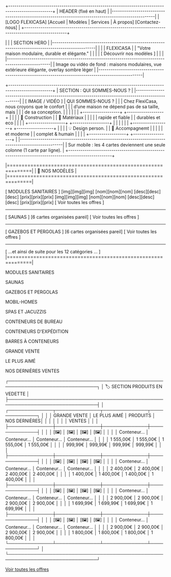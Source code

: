 +---------------------------------------------------------------------------------------------------+
|                                        HEADER (fixé en haut)                                     |
|---------------------------------------------------------------------------------------------------|
| [LOGO FLEXICASA]                  [Accueil | Modèles | Services | À propos]            [Contactez-nous] |
+---------------------------------------------------------------------------------------------------+

|                                                                                                   |
|                                           SECTION HERO                                            |
|---------------------------------------------------------------------------------------------------|
|                                                                                                   |
|                                 FLEXICASA                                                         |
|                           "Votre maison modulaire, durable et élégante."                          |
|                                                                                                   |
|                               [   Découvrir nos modèles   ]                                       |
|                                                                                                   |
|---------------------------------------------------------------------------------------------------|
|   Image ou vidéo de fond : maisons modulaires, vue extérieure élégante, overlay sombre léger      |
|---------------------------------------------------------------------------------------------------|




+---------------------------------------------------------------------------------------------------+
|                                   SECTION : QUI SOMMES-NOUS ?                                    |
|---------------------------------------------------------------------------------------------------|
|     [ IMAGE / VIDÉO ]                        |  QUI SOMMES-NOUS ?                               |
|                                              |  Chez FlexiCasa, nous croyons que le confort     |
|                                              |  d’une maison ne dépend pas de sa taille, mais   |
|                                              |  de sa conception.                               |
|                                              |                                                  |
|                                              |  +------------------+   +------------------+     |
|                                              |  | 🧱 Construction   |   | 🌿 Matériaux     |     |
|                                              |  | rapide et fiable  |   | durables et eco  |     |
|                                              |  +------------------+   +------------------+     |
|                                              |                                                  |
|                                              |  +------------------+   +------------------+     |
|                                              |  | 💡 Design person. |   | 🤝 Accompagnemt  |     |
|                                              |  | et moderne        |   | complet & humain |     |
|                                              |  +------------------+   +------------------+     |
|---------------------------------------------------------------------------------------------------|
|  Sur mobile : les 4 cartes deviennent une seule colonne (1 carte par ligne).                     |
+---------------------------------------------------------------------------------------------------+


|==============================================================|
|                      🏡 NOS MODÈLES                           |
|==============================================================|

[ MODULES SANITAIRES ]
 [img][img][img]
 [nom][nom][nom]
 [desc][desc][desc]
 [prix][prix][prix]
 [img][img][img]
 [nom][nom][nom]
 [desc][desc][desc]
 [prix][prix][prix]
 [ Voir toutes les offres ]

---------------------------------------------------------------

[ SAUNAS ]
 [6 cartes organisées pareil]
 [ Voir toutes les offres ]

---------------------------------------------------------------

[ GAZEBOS ET PERGOLAS ]
 [6 cartes organisées pareil]
 [ Voir toutes les offres ]

---------------------------------------------------------------

[ ...et ainsi de suite pour les 12 catégories ... ]
|==============================================================|

MODULES SANITAIRES

SAUNAS

GAZEBOS ET PERGOLAS

MOBIL-HOMES

SPAS ET JACUZZIS

CONTENEURS DE BUREAU

CONTENEURS D'EXPÉDITION

BARRES À CONTENEURS

GRANDE VENTE

LE PLUS AIMÉ

NOS DERNIÈRES VENTES




┌──────────────────────────────────────────────────────────────────────────────┐
│                          🏷️ SECTION PRODUITS EN VEDETTE                     │
├──────────────────────────────────────────────────────────────────────────────┤
│  ┌──────────────┬──────────────┬──────────────┬──────────────┐               │
│  │ GRANDE VENTE │ LE PLUS AIMÉ │  PRODUITS    │ NOS DERNIÈRES│               │
│  │              │              │              │   VENTES      │               │
│  ├──────────────┼──────────────┼──────────────┼──────────────┤               │
│  │ [🖼️]         │ [🖼️]         │ [🖼️]         │ [🖼️]         │               │
│  │ Conteneur... │ Conteneur... │ Conteneur... │ Conteneur... │               │
│  │ 1 555,00€    │ 1 555,00€    │ 1 555,00€    │ 1 555,00€    │               │
│  │ 999,99€      │ 999,99€      │ 999,99€      │ 999,99€      │               │
│  ├──────────────┼──────────────┼──────────────┼──────────────┤               │
│  │ [🖼️]         │ [🖼️]         │ [🖼️]         │ [🖼️]         │               │
│  │ Conteneur... │ Conteneur... │ Conteneur... │ Conteneur... │               │
│  │ 2 400,00€    │ 2 400,00€    │ 2 400,00€    │ 2 400,00€    │               │
│  │ 1 400,00€    │ 1 400,00€    │ 1 400,00€    │ 1 400,00€    │               │
│  ├──────────────┼──────────────┼──────────────┼──────────────┤               │
│  │ [🖼️]         │ [🖼️]         │ [🖼️]         │ [🖼️]         │               │
│  │ Conteneur... │ Conteneur... │ Conteneur... │ Conteneur... │               │
│  │ 2 900,00€    │ 2 900,00€    │ 2 900,00€    │ 2 900,00€    │               │
│  │ 1 699,99€    │ 1 699,99€    │ 1 699,99€    │ 1 699,99€    │               │
│  ├──────────────┼──────────────┼──────────────┼──────────────┤               │
│  │ [🖼️]         │ [🖼️]         │ [🖼️]         │ [🖼️]         │               │
│  │ Conteneur... │ Conteneur... │ Conteneur... │ Conteneur... │               │
│  │ 2 900,00€    │ 2 900,00€    │ 2 900,00€    │ 2 900,00€    │               │
│  │ 1 800,00€    │ 1 800,00€    │ 1 800,00€    │ 1 800,00€    │               │
│  └──────────────┴──────────────┴──────────────┴──────────────┘               │
└──────────────────────────────────────────────────────────────────────────────┘




<div class="category-footer">
    <a href="#" class="btn-view-all">Voir toutes les offres</a>
</div>
